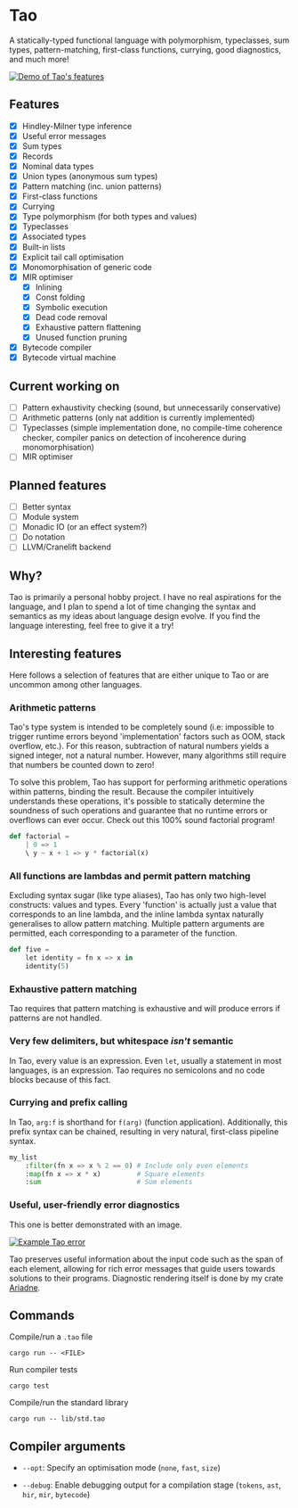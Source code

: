 # Tao

A statically-typed functional language with polymorphism, typeclasses, sum types, pattern-matching, first-class
functions, currying, good diagnostics, and much more!

<a href = "https://www.github.com/zesterer/tao">
    <img src="https://raw.githubusercontent.com/zesterer/tao/master/misc/example.png" alt="Demo of Tao's features"/>
</a>

## Features

- [x] Hindley-Milner type inference
- [x] Useful error messages
- [x] Sum types
- [x] Records
- [x] Nominal data types
- [x] Union types (anonymous sum types)
- [x] Pattern matching (inc. union patterns)
- [x] First-class functions
- [x] Currying
- [x] Type polymorphism (for both types and values)
- [x] Typeclasses
- [x] Associated types
- [x] Built-in lists
- [x] Explicit tail call optimisation
- [x] Monomorphisation of generic code
- [x] MIR optimiser
    - [x] Inlining
    - [x] Const folding
    - [x] Symbolic execution
    - [x] Dead code removal
    - [x] Exhaustive pattern flattening
    - [x] Unused function pruning
- [x] Bytecode compiler
- [x] Bytecode virtual machine

## Current working on

- [ ] Pattern exhaustivity checking (sound, but unnecessarily conservative)
- [ ] Arithmetic patterns (only nat addition is currently implemented)
- [ ] Typeclasses (simple implementation done, no compile-time coherence checker, compiler panics on detection of
      incoherence during monomorphisation)
- [ ] MIR optimiser

## Planned features

- [ ] Better syntax
- [ ] Module system
- [ ] Monadic IO (or an effect system?)
- [ ] Do notation
- [ ] LLVM/Cranelift backend

## Why?

Tao is primarily a personal hobby project. I have no real aspirations for the language, and I plan to spend a lot of
time changing the syntax and semantics as my ideas about language design evolve. If you find the language interesting,
feel free to give it a try!

## Interesting features

Here follows a selection of features that are either unique to Tao or are uncommon among other languages.

### Arithmetic patterns

Tao's type system is intended to be completely sound (i.e: impossible to trigger runtime errors beyond 'implementation'
factors such as OOM, stack overflow, etc.). For this reason, subtraction of natural numbers yields a signed integer, not
a natural number. However, many algorithms still require that numbers be counted down to zero!

To solve this problem, Tao has support for performing arithmetic operations within patterns, binding the result. Because
the compiler intuitively understands these operations, it's possible to statically determine the soundness of such
operations and guarantee that no runtime errors or overflows can ever occur. Check out this 100% sound factorial
program!

```py
def factorial =
    | 0 => 1
    \ y ~ x + 1 => y * factorial(x)
```

### All functions are lambdas and permit pattern matching

Excluding syntax sugar (like type aliases), Tao has only two high-level constructs: values and types. Every 'function'
is actually just a value that corresponds to an line lambda, and the inline lambda syntax naturally generalises to
allow pattern matching. Multiple pattern arguments are permitted, each corresponding to a parameter of the function.

```py
def five =
    let identity = fn x => x in
    identity(5)
```

### Exhaustive pattern matching

Tao requires that pattern matching is exhaustive and will produce errors if patterns are not handled.

### Very few delimiters, but whitespace *isn't* semantic

In Tao, every value is an expression. Even `let`, usually a statement in most languages, is an expression. Tao requires
no semicolons and no code blocks because of this fact.

### Currying and prefix calling

In Tao, `arg:f` is shorthand for `f(arg)` (function application). Additionally, this prefix syntax can be chained,
resulting in very natural, first-class pipeline syntax.

```py
my_list
    :filter(fn x => x % 2 == 0) # Include only even elements
    :map(fn x => x * x)         # Square elements
    :sum                        # Sum elements
```

### Useful, user-friendly error diagnostics

This one is better demonstrated with an image.

<a href = "https://www.github.com/zesterer/tao">
    <img src="https://raw.githubusercontent.com/zesterer/tao/master/misc/error.png" alt="Example Tao error"/>
</a>

Tao preserves useful information about the input code such as the span of each element, allowing for rich error messages
that guide users towards solutions to their programs. Diagnostic rendering itself is done by my crate
[Ariadne](https://www.github.com/zesterer/ariadne).

## Commands

Compile/run a `.tao` file

```
cargo run -- <FILE>
```

Run compiler tests

```
cargo test
```

Compile/run the standard library

```
cargo run -- lib/std.tao
```

## Compiler arguments

- `--opt`: Specify an optimisation mode (`none`, `fast`, `size`)

- `--debug`: Enable debugging output for a compilation stage (`tokens`, `ast`, `hir`, `mir`, `bytecode`)
